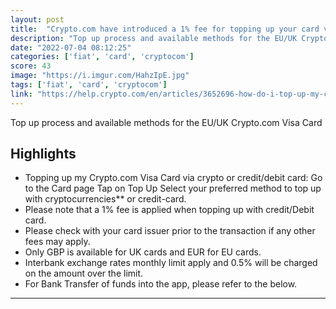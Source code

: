 ```yaml
---
layout: post
title:  "Crypto.com have introduced a 1% fee for topping up your card via debit or credit."
description: "Top up process and available methods for the EU/UK Crypto.com Visa Card"
date: "2022-07-04 08:12:25"
categories: ['fiat', 'card', 'cryptocom']
score: 43
image: "https://i.imgur.com/HahzIpE.jpg"
tags: ['fiat', 'card', 'cryptocom']
link: "https://help.crypto.com/en/articles/3652696-how-do-i-top-up-my-crypto-com-visa-card-eu-uk"
---
```


Top up process and available methods for the EU/UK Crypto.com Visa Card

## Highlights

- Topping up my Crypto.com Visa Card via crypto or credit/debit card: Go to the Card page Tap on Top Up Select your preferred method to top up with cryptocurrencies** or credit-card.
- Please note that a 1% fee is applied when topping up with credit/Debit card.
- Please check with your card issuer prior to the transaction if any other fees may apply.
- Only GBP is available for UK cards and EUR for EU cards.
- Interbank exchange rates monthly limit apply and 0.5% will be charged on the amount over the limit.
- For Bank Transfer of funds into the app, please refer to the below.

---
